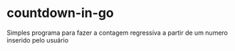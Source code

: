 # countdown-in-go
Simples programa para fazer a contagem regressiva a partir de um numero inserido pelo usuário 
